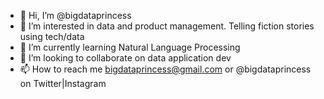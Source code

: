 - 👋 Hi, I’m @bigdataprincess
- 👀 I’m interested in data and product management. Telling fiction stories using tech/data
- 🌱 I’m currently learning Natural Language Processing
- 💞️ I’m looking to collaborate on data application dev
- 📫 How to reach me bigdataprincess@gmail.com or @bigdataprincess on Twitter|Instagram

<!---
bigdataprincess/bigdataprincess is a ✨ special ✨ repository because its `README.md` (this file) appears on your GitHub profile.
You can click the Preview link to take a look at your changes.
--->
